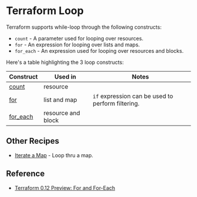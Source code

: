 # Terraform Loop

Terraform supports while-loop through the following constructs:
* `count` - A parameter used for looping over resources.
* `for` - An expression for looping over lists and maps.
* `for_each` - An expression used for looping over resources and blocks.

Here's a table highlighting the 3 loop constructs:

| Construct            | Used in            | Notes                                              |
|----------------------|--------------------|----------------------------------------------------|
| [count](count)       | resource           |                                                    |
| [for](for)           | list and map       |  `if` expression can be used to perform filtering. |
| [for_each](for-each) | resource and block |                                                    |  

## Other Recipes

* [Iterate a Map](for-map) - Loop thru a map.

## Reference

* [Terraform 0.12 Preview: For and For-Each](https://www.hashicorp.com/blog/hashicorp-terraform-0-12-preview-for-and-for-each/)
